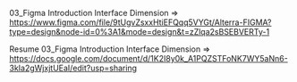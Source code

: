 03_Figma Introduction Interface Dimension => https://www.figma.com/file/9tUgvZsxxHtiEFQqq5VYGt/Alterra-FIGMA?type=design&node-id=0%3A1&mode=design&t=zZlqa2sBSEBVERTy-1

Resume 03_Figma Introduction Interface Dimension => https://docs.google.com/document/d/1K2I8y0k_A1PQZSTFoNK7WY5aNn6-3kIa2gWjxjtUEaI/edit?usp=sharing